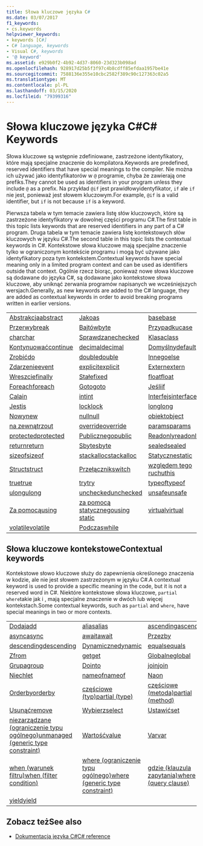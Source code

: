 ```yaml
---
title: Słowa kluczowe języka C#
ms.date: 03/07/2017
f1_keywords:
- cs.keywords
helpviewer_keywords:
- keywords [C#]
- C# language, keywords
- Visual C#, keywords
- '@ keyword'
ms.assetid: e929b0f2-4b92-4d37-8060-23d323b098ad
ms.openlocfilehash: 928917d25b5f3f97c4b8cdff85efdaa1957be41e
ms.sourcegitcommit: 7588136e355e10cbc2582f389c90c127363c02a5
ms.translationtype: MT
ms.contentlocale: pl-PL
ms.lasthandoff: 03/15/2020
ms.locfileid: "79399316"
---
```

# <a name="c-keywords"></a><span data-ttu-id="d1e1f-102">Słowa kluczowe języka C#</span><span class="sxs-lookup"><span data-stu-id="d1e1f-102">C# Keywords</span></span>

<span data-ttu-id="d1e1f-103">Słowa kluczowe są wstępnie zdefiniowane, zastrzeżone identyfikatory, które mają specjalne znaczenie do kompilatora.</span><span class="sxs-lookup"><span data-stu-id="d1e1f-103">Keywords are predefined, reserved identifiers that have special meanings to the compiler.</span></span> <span data-ttu-id="d1e1f-104">Nie można ich używać jako identyfikatorów w `@` programie, chyba że zawierają one prefiks.</span><span class="sxs-lookup"><span data-stu-id="d1e1f-104">They cannot be used as identifiers in your program unless they include `@` as a prefix.</span></span> <span data-ttu-id="d1e1f-105">Na przykład `@if` jest prawidłowyidentyfikator, `if` ale `if` nie jest, ponieważ jest słowem kluczowym.</span><span class="sxs-lookup"><span data-stu-id="d1e1f-105">For example, `@if` is a valid identifier, but `if` is not because `if` is a keyword.</span></span>  
  
 <span data-ttu-id="d1e1f-106">Pierwsza tabela w tym temacie zawiera listę słów kluczowych, które są zastrzeżone identyfikatory w dowolnej części programu C#.</span><span class="sxs-lookup"><span data-stu-id="d1e1f-106">The first table in this topic lists keywords that are reserved identifiers in any part of a C# program.</span></span> <span data-ttu-id="d1e1f-107">Druga tabela w tym temacie zawiera listę kontekstowych słów kluczowych w języku C#.</span><span class="sxs-lookup"><span data-stu-id="d1e1f-107">The second table in this topic lists the contextual keywords in C#.</span></span> <span data-ttu-id="d1e1f-108">Kontekstowe słowa kluczowe mają specjalne znaczenie tylko w ograniczonym kontekście programu i mogą być używane jako identyfikatory poza tym kontekstem.</span><span class="sxs-lookup"><span data-stu-id="d1e1f-108">Contextual keywords have special meaning only in a limited program context and can be used as identifiers outside that context.</span></span> <span data-ttu-id="d1e1f-109">Ogólnie rzecz biorąc, ponieważ nowe słowa kluczowe są dodawane do języka C#, są dodawane jako kontekstowe słowa kluczowe, aby uniknąć zerwania programów napisanych we wcześniejszych wersjach.</span><span class="sxs-lookup"><span data-stu-id="d1e1f-109">Generally, as new keywords are added to the C# language, they are added as contextual keywords in order to avoid breaking programs written in earlier versions.</span></span>  
  
|||||  
|---|---|---|---|  
|[<span data-ttu-id="d1e1f-110">Abstrakcja</span><span class="sxs-lookup"><span data-stu-id="d1e1f-110">abstract</span></span>](abstract.md)|[<span data-ttu-id="d1e1f-111">Jako</span><span class="sxs-lookup"><span data-stu-id="d1e1f-111">as</span></span>](../operators/type-testing-and-cast.md#as-operator)|[<span data-ttu-id="d1e1f-112">base</span><span class="sxs-lookup"><span data-stu-id="d1e1f-112">base</span></span>](base.md)|[<span data-ttu-id="d1e1f-113">bool</span><span class="sxs-lookup"><span data-stu-id="d1e1f-113">bool</span></span>](../builtin-types/bool.md)|  
|[<span data-ttu-id="d1e1f-114">Przerwy</span><span class="sxs-lookup"><span data-stu-id="d1e1f-114">break</span></span>](break.md)|[<span data-ttu-id="d1e1f-115">Bajtów</span><span class="sxs-lookup"><span data-stu-id="d1e1f-115">byte</span></span>](../builtin-types/integral-numeric-types.md)|[<span data-ttu-id="d1e1f-116">Przypadku</span><span class="sxs-lookup"><span data-stu-id="d1e1f-116">case</span></span>](switch.md)|[<span data-ttu-id="d1e1f-117">Złapać</span><span class="sxs-lookup"><span data-stu-id="d1e1f-117">catch</span></span>](try-catch.md)|  
|[<span data-ttu-id="d1e1f-118">char</span><span class="sxs-lookup"><span data-stu-id="d1e1f-118">char</span></span>](../builtin-types/char.md)|[<span data-ttu-id="d1e1f-119">Sprawdzane</span><span class="sxs-lookup"><span data-stu-id="d1e1f-119">checked</span></span>](checked.md)|[<span data-ttu-id="d1e1f-120">Klasa</span><span class="sxs-lookup"><span data-stu-id="d1e1f-120">class</span></span>](class.md)|[<span data-ttu-id="d1e1f-121">const</span><span class="sxs-lookup"><span data-stu-id="d1e1f-121">const</span></span>](const.md)|  
|[<span data-ttu-id="d1e1f-122">Kontynuować</span><span class="sxs-lookup"><span data-stu-id="d1e1f-122">continue</span></span>](continue.md)|[<span data-ttu-id="d1e1f-123">decimal</span><span class="sxs-lookup"><span data-stu-id="d1e1f-123">decimal</span></span>](../builtin-types/floating-point-numeric-types.md)|[<span data-ttu-id="d1e1f-124">Domyślny</span><span class="sxs-lookup"><span data-stu-id="d1e1f-124">default</span></span>](default.md)|[<span data-ttu-id="d1e1f-125">delegate</span><span class="sxs-lookup"><span data-stu-id="d1e1f-125">delegate</span></span>](../builtin-types/reference-types.md)|  
|[<span data-ttu-id="d1e1f-126">Zrobić</span><span class="sxs-lookup"><span data-stu-id="d1e1f-126">do</span></span>](do.md)|[<span data-ttu-id="d1e1f-127">double</span><span class="sxs-lookup"><span data-stu-id="d1e1f-127">double</span></span>](../builtin-types/floating-point-numeric-types.md)|[<span data-ttu-id="d1e1f-128">Innego</span><span class="sxs-lookup"><span data-stu-id="d1e1f-128">else</span></span>](if-else.md)|[<span data-ttu-id="d1e1f-129">Enum</span><span class="sxs-lookup"><span data-stu-id="d1e1f-129">enum</span></span>](../builtin-types/enum.md)|  
|[<span data-ttu-id="d1e1f-130">Zdarzenie</span><span class="sxs-lookup"><span data-stu-id="d1e1f-130">event</span></span>](event.md)|[<span data-ttu-id="d1e1f-131">explicit</span><span class="sxs-lookup"><span data-stu-id="d1e1f-131">explicit</span></span>](../operators/user-defined-conversion-operators.md)|[<span data-ttu-id="d1e1f-132">Extern</span><span class="sxs-lookup"><span data-stu-id="d1e1f-132">extern</span></span>](extern.md)|[<span data-ttu-id="d1e1f-133">false</span><span class="sxs-lookup"><span data-stu-id="d1e1f-133">false</span></span>](../builtin-types/bool.md)|  
|[<span data-ttu-id="d1e1f-134">Wreszcie</span><span class="sxs-lookup"><span data-stu-id="d1e1f-134">finally</span></span>](try-finally.md)|[<span data-ttu-id="d1e1f-135">Stałe</span><span class="sxs-lookup"><span data-stu-id="d1e1f-135">fixed</span></span>](fixed-statement.md)|[<span data-ttu-id="d1e1f-136">float</span><span class="sxs-lookup"><span data-stu-id="d1e1f-136">float</span></span>](../builtin-types/floating-point-numeric-types.md)|[<span data-ttu-id="d1e1f-137">for</span><span class="sxs-lookup"><span data-stu-id="d1e1f-137">for</span></span>](for.md)|  
|[<span data-ttu-id="d1e1f-138">Foreach</span><span class="sxs-lookup"><span data-stu-id="d1e1f-138">foreach</span></span>](foreach-in.md)|[<span data-ttu-id="d1e1f-139">Goto</span><span class="sxs-lookup"><span data-stu-id="d1e1f-139">goto</span></span>](goto.md)|[<span data-ttu-id="d1e1f-140">Jeśli</span><span class="sxs-lookup"><span data-stu-id="d1e1f-140">if</span></span>](if-else.md)|[<span data-ttu-id="d1e1f-141">implicit</span><span class="sxs-lookup"><span data-stu-id="d1e1f-141">implicit</span></span>](../operators/user-defined-conversion-operators.md)|  
|[<span data-ttu-id="d1e1f-142">Cala</span><span class="sxs-lookup"><span data-stu-id="d1e1f-142">in</span></span>](in.md)|[<span data-ttu-id="d1e1f-143">int</span><span class="sxs-lookup"><span data-stu-id="d1e1f-143">int</span></span>](../builtin-types/integral-numeric-types.md)|[<span data-ttu-id="d1e1f-144">Interfejs</span><span class="sxs-lookup"><span data-stu-id="d1e1f-144">interface</span></span>](interface.md)|[<span data-ttu-id="d1e1f-145">Wewnętrznego</span><span class="sxs-lookup"><span data-stu-id="d1e1f-145">internal</span></span>](internal.md)|
|[<span data-ttu-id="d1e1f-146">Jest</span><span class="sxs-lookup"><span data-stu-id="d1e1f-146">is</span></span>](is.md)|[<span data-ttu-id="d1e1f-147">lock</span><span class="sxs-lookup"><span data-stu-id="d1e1f-147">lock</span></span>](lock-statement.md)|[<span data-ttu-id="d1e1f-148">long</span><span class="sxs-lookup"><span data-stu-id="d1e1f-148">long</span></span>](../builtin-types/integral-numeric-types.md)|[<span data-ttu-id="d1e1f-149">Namespace</span><span class="sxs-lookup"><span data-stu-id="d1e1f-149">namespace</span></span>](namespace.md)|
|[<span data-ttu-id="d1e1f-150">Nowy</span><span class="sxs-lookup"><span data-stu-id="d1e1f-150">new</span></span>](../operators/new-operator.md)|[<span data-ttu-id="d1e1f-151">null</span><span class="sxs-lookup"><span data-stu-id="d1e1f-151">null</span></span>](null.md)|[<span data-ttu-id="d1e1f-152">obiekt</span><span class="sxs-lookup"><span data-stu-id="d1e1f-152">object</span></span>](../builtin-types/reference-types.md)|[<span data-ttu-id="d1e1f-153">Operator</span><span class="sxs-lookup"><span data-stu-id="d1e1f-153">operator</span></span>](../operators/operator-overloading.md)|
|[<span data-ttu-id="d1e1f-154">na zewnątrz</span><span class="sxs-lookup"><span data-stu-id="d1e1f-154">out</span></span>](out.md)|[<span data-ttu-id="d1e1f-155">override</span><span class="sxs-lookup"><span data-stu-id="d1e1f-155">override</span></span>](override.md)|[<span data-ttu-id="d1e1f-156">params</span><span class="sxs-lookup"><span data-stu-id="d1e1f-156">params</span></span>](params.md)|[<span data-ttu-id="d1e1f-157">Prywatny</span><span class="sxs-lookup"><span data-stu-id="d1e1f-157">private</span></span>](private.md)|
|[<span data-ttu-id="d1e1f-158">protected</span><span class="sxs-lookup"><span data-stu-id="d1e1f-158">protected</span></span>](protected.md)|[<span data-ttu-id="d1e1f-159">Publicznego</span><span class="sxs-lookup"><span data-stu-id="d1e1f-159">public</span></span>](public.md)|[<span data-ttu-id="d1e1f-160">Readonly</span><span class="sxs-lookup"><span data-stu-id="d1e1f-160">readonly</span></span>](readonly.md)|[<span data-ttu-id="d1e1f-161">ref</span><span class="sxs-lookup"><span data-stu-id="d1e1f-161">ref</span></span>](ref.md)|
|[<span data-ttu-id="d1e1f-162">return</span><span class="sxs-lookup"><span data-stu-id="d1e1f-162">return</span></span>](return.md)|[<span data-ttu-id="d1e1f-163">Sbyte</span><span class="sxs-lookup"><span data-stu-id="d1e1f-163">sbyte</span></span>](../builtin-types/integral-numeric-types.md)|[<span data-ttu-id="d1e1f-164">sealed</span><span class="sxs-lookup"><span data-stu-id="d1e1f-164">sealed</span></span>](sealed.md)|[<span data-ttu-id="d1e1f-165">short</span><span class="sxs-lookup"><span data-stu-id="d1e1f-165">short</span></span>](../builtin-types/integral-numeric-types.md)||
[<span data-ttu-id="d1e1f-166">sizeof</span><span class="sxs-lookup"><span data-stu-id="d1e1f-166">sizeof</span></span>](../operators/sizeof.md)|[<span data-ttu-id="d1e1f-167">stackalloc</span><span class="sxs-lookup"><span data-stu-id="d1e1f-167">stackalloc</span></span>](../operators/stackalloc.md)|[<span data-ttu-id="d1e1f-168">Statyczne</span><span class="sxs-lookup"><span data-stu-id="d1e1f-168">static</span></span>](static.md)|[<span data-ttu-id="d1e1f-169">ciąg</span><span class="sxs-lookup"><span data-stu-id="d1e1f-169">string</span></span>](../builtin-types/reference-types.md)|
|[<span data-ttu-id="d1e1f-170">Struct</span><span class="sxs-lookup"><span data-stu-id="d1e1f-170">struct</span></span>](../builtin-types/struct.md)|[<span data-ttu-id="d1e1f-171">Przełącznik</span><span class="sxs-lookup"><span data-stu-id="d1e1f-171">switch</span></span>](switch.md)|[<span data-ttu-id="d1e1f-172">względem tego ruchu</span><span class="sxs-lookup"><span data-stu-id="d1e1f-172">this</span></span>](this.md)|[<span data-ttu-id="d1e1f-173">throw</span><span class="sxs-lookup"><span data-stu-id="d1e1f-173">throw</span></span>](throw.md)|
|[<span data-ttu-id="d1e1f-174">true</span><span class="sxs-lookup"><span data-stu-id="d1e1f-174">true</span></span>](../builtin-types/bool.md)|[<span data-ttu-id="d1e1f-175">try</span><span class="sxs-lookup"><span data-stu-id="d1e1f-175">try</span></span>](try-catch.md)|[<span data-ttu-id="d1e1f-176">typeof</span><span class="sxs-lookup"><span data-stu-id="d1e1f-176">typeof</span></span>](../operators/type-testing-and-cast.md#typeof-operator)|[<span data-ttu-id="d1e1f-177">Uint</span><span class="sxs-lookup"><span data-stu-id="d1e1f-177">uint</span></span>](../builtin-types/integral-numeric-types.md)|
|[<span data-ttu-id="d1e1f-178">ulong</span><span class="sxs-lookup"><span data-stu-id="d1e1f-178">ulong</span></span>](../builtin-types/integral-numeric-types.md)|[<span data-ttu-id="d1e1f-179">unchecked</span><span class="sxs-lookup"><span data-stu-id="d1e1f-179">unchecked</span></span>](unchecked.md)|[<span data-ttu-id="d1e1f-180">unsafe</span><span class="sxs-lookup"><span data-stu-id="d1e1f-180">unsafe</span></span>](unsafe.md)|[<span data-ttu-id="d1e1f-181">ushort</span><span class="sxs-lookup"><span data-stu-id="d1e1f-181">ushort</span></span>](../builtin-types/integral-numeric-types.md)|
|[<span data-ttu-id="d1e1f-182">Za pomocą</span><span class="sxs-lookup"><span data-stu-id="d1e1f-182">using</span></span>](using.md)|[<span data-ttu-id="d1e1f-183">za pomocą statycznego</span><span class="sxs-lookup"><span data-stu-id="d1e1f-183">using static</span></span>](using-static.md)|[<span data-ttu-id="d1e1f-184">virtual</span><span class="sxs-lookup"><span data-stu-id="d1e1f-184">virtual</span></span>](virtual.md)|[<span data-ttu-id="d1e1f-185">void</span><span class="sxs-lookup"><span data-stu-id="d1e1f-185">void</span></span>](../builtin-types/void.md)|
|[<span data-ttu-id="d1e1f-186">volatile</span><span class="sxs-lookup"><span data-stu-id="d1e1f-186">volatile</span></span>](volatile.md)|[<span data-ttu-id="d1e1f-187">Podczas</span><span class="sxs-lookup"><span data-stu-id="d1e1f-187">while</span></span>](while.md)|

## <a name="contextual-keywords"></a><span data-ttu-id="d1e1f-188">Słowa kluczowe kontekstowe</span><span class="sxs-lookup"><span data-stu-id="d1e1f-188">Contextual keywords</span></span>

 <span data-ttu-id="d1e1f-189">Kontekstowe słowo kluczowe służy do zapewnienia określonego znaczenia w kodzie, ale nie jest słowem zastrzeżonym w języku C#.</span><span class="sxs-lookup"><span data-stu-id="d1e1f-189">A contextual keyword is used to provide a specific meaning in the code, but it is not a reserved word in C#.</span></span> <span data-ttu-id="d1e1f-190">Niektóre kontekstowe słowa kluczowe, `partial` `where`takie jak i , mają specjalne znaczenie w dwóch lub więcej kontekstach.</span><span class="sxs-lookup"><span data-stu-id="d1e1f-190">Some contextual keywords, such as `partial` and `where`, have special meanings in two or more contexts.</span></span>  
  
||||  
|---|---|---|  
|[<span data-ttu-id="d1e1f-191">Dodaj</span><span class="sxs-lookup"><span data-stu-id="d1e1f-191">add</span></span>](add.md)|[<span data-ttu-id="d1e1f-192">alias</span><span class="sxs-lookup"><span data-stu-id="d1e1f-192">alias</span></span>](extern-alias.md)|[<span data-ttu-id="d1e1f-193">ascending</span><span class="sxs-lookup"><span data-stu-id="d1e1f-193">ascending</span></span>](ascending.md)|
|[<span data-ttu-id="d1e1f-194">async</span><span class="sxs-lookup"><span data-stu-id="d1e1f-194">async</span></span>](async.md)|[<span data-ttu-id="d1e1f-195">await</span><span class="sxs-lookup"><span data-stu-id="d1e1f-195">await</span></span>](../operators/await.md)|[<span data-ttu-id="d1e1f-196">Przez</span><span class="sxs-lookup"><span data-stu-id="d1e1f-196">by</span></span>](by.md)|
|[<span data-ttu-id="d1e1f-197">descending</span><span class="sxs-lookup"><span data-stu-id="d1e1f-197">descending</span></span>](descending.md)|[<span data-ttu-id="d1e1f-198">Dynamiczne</span><span class="sxs-lookup"><span data-stu-id="d1e1f-198">dynamic</span></span>](../builtin-types/reference-types.md)|[<span data-ttu-id="d1e1f-199">equals</span><span class="sxs-lookup"><span data-stu-id="d1e1f-199">equals</span></span>](equals.md)|
|[<span data-ttu-id="d1e1f-200">Z</span><span class="sxs-lookup"><span data-stu-id="d1e1f-200">from</span></span>](from-clause.md)|[<span data-ttu-id="d1e1f-201">get</span><span class="sxs-lookup"><span data-stu-id="d1e1f-201">get</span></span>](get.md)|[<span data-ttu-id="d1e1f-202">Globalne</span><span class="sxs-lookup"><span data-stu-id="d1e1f-202">global</span></span>](../operators/namespace-alias-qualifier.md)|
|[<span data-ttu-id="d1e1f-203">Grupa</span><span class="sxs-lookup"><span data-stu-id="d1e1f-203">group</span></span>](group-clause.md)|[<span data-ttu-id="d1e1f-204">Do</span><span class="sxs-lookup"><span data-stu-id="d1e1f-204">into</span></span>](into.md)|[<span data-ttu-id="d1e1f-205">join</span><span class="sxs-lookup"><span data-stu-id="d1e1f-205">join</span></span>](join-clause.md)|
|[<span data-ttu-id="d1e1f-206">Niech</span><span class="sxs-lookup"><span data-stu-id="d1e1f-206">let</span></span>](let-clause.md)|[<span data-ttu-id="d1e1f-207">nameof</span><span class="sxs-lookup"><span data-stu-id="d1e1f-207">nameof</span></span>](../operators/nameof.md)|[<span data-ttu-id="d1e1f-208">Na</span><span class="sxs-lookup"><span data-stu-id="d1e1f-208">on</span></span>](on.md)|
|[<span data-ttu-id="d1e1f-209">Orderby</span><span class="sxs-lookup"><span data-stu-id="d1e1f-209">orderby</span></span>](orderby-clause.md)|[<span data-ttu-id="d1e1f-210">częściowe (typ)</span><span class="sxs-lookup"><span data-stu-id="d1e1f-210">partial (type)</span></span>](partial-type.md)|[<span data-ttu-id="d1e1f-211">częściowe (metoda)</span><span class="sxs-lookup"><span data-stu-id="d1e1f-211">partial (method)</span></span>](partial-method.md)|
|[<span data-ttu-id="d1e1f-212">Usunąć</span><span class="sxs-lookup"><span data-stu-id="d1e1f-212">remove</span></span>](remove.md)|[<span data-ttu-id="d1e1f-213">Wybierz</span><span class="sxs-lookup"><span data-stu-id="d1e1f-213">select</span></span>](select-clause.md)|[<span data-ttu-id="d1e1f-214">Ustawić</span><span class="sxs-lookup"><span data-stu-id="d1e1f-214">set</span></span>](set.md)|
|[<span data-ttu-id="d1e1f-215">niezarządzane (ograniczenie typu ogólnego)</span><span class="sxs-lookup"><span data-stu-id="d1e1f-215">unmanaged (generic type constraint)</span></span>](where-generic-type-constraint.md)|[<span data-ttu-id="d1e1f-216">Wartość</span><span class="sxs-lookup"><span data-stu-id="d1e1f-216">value</span></span>](value.md)|[<span data-ttu-id="d1e1f-217">Var</span><span class="sxs-lookup"><span data-stu-id="d1e1f-217">var</span></span>](var.md)|
|[<span data-ttu-id="d1e1f-218">when (warunek filtru)</span><span class="sxs-lookup"><span data-stu-id="d1e1f-218">when (filter condition)</span></span>](when.md)|[<span data-ttu-id="d1e1f-219">where (ograniczenie typu ogólnego)</span><span class="sxs-lookup"><span data-stu-id="d1e1f-219">where (generic type constraint)</span></span>](where-generic-type-constraint.md)|[<span data-ttu-id="d1e1f-220">gdzie (klauzula zapytania)</span><span class="sxs-lookup"><span data-stu-id="d1e1f-220">where (query clause)</span></span>](where-clause.md)|
|[<span data-ttu-id="d1e1f-221">yield</span><span class="sxs-lookup"><span data-stu-id="d1e1f-221">yield</span></span>](yield.md)| | |
  
## <a name="see-also"></a><span data-ttu-id="d1e1f-222">Zobacz też</span><span class="sxs-lookup"><span data-stu-id="d1e1f-222">See also</span></span>

- [<span data-ttu-id="d1e1f-223">Dokumentacja języka C#</span><span class="sxs-lookup"><span data-stu-id="d1e1f-223">C# reference</span></span>](../index.md)
